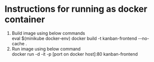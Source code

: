 # Instructions for running as docker container
1. Build image using below commands\
eval $(minikube docker-env)
docker build -t kanban-frontend --no-cache .
2. Run image using below command\
docker run -d -it -p [port on docker host]:80 kanban-frontend
